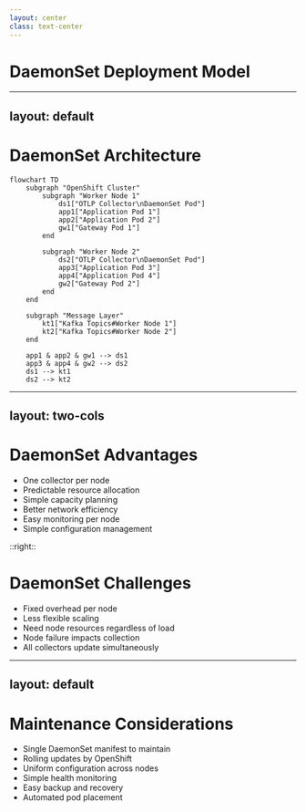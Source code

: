 ```yaml
---
layout: center
class: text-center
---
```


# DaemonSet Deployment Model

---
layout: default
---

# DaemonSet Architecture

```mermaid
flowchart TD
    subgraph "OpenShift Cluster"
        subgraph "Worker Node 1"
            ds1["OTLP Collector\nDaemonSet Pod"]
            app1["Application Pod 1"]
            app2["Application Pod 2"]
            gw1["Gateway Pod 1"]
        end
        
        subgraph "Worker Node 2"
            ds2["OTLP Collector\nDaemonSet Pod"]
            app3["Application Pod 3"]
            app4["Application Pod 4"]
            gw2["Gateway Pod 2"]
        end
    end
    
    subgraph "Message Layer"
        kt1["Kafka Topics#Worker Node 1"]
        kt2["Kafka Topics#Worker Node 2"]
    end
    
    app1 & app2 & gw1 --> ds1
    app3 & app4 & gw2 --> ds2
    ds1 --> kt1
    ds2 --> kt2
```

---
layout: two-cols
---

# DaemonSet Advantages

- One collector per node
- Predictable resource allocation
- Simple capacity planning
- Better network efficiency
- Easy monitoring per node
- Simple configuration management

::right::

# DaemonSet Challenges

- Fixed overhead per node
- Less flexible scaling
- Need node resources regardless of load
- Node failure impacts collection
- All collectors update simultaneously


---
layout: default
---

# Maintenance Considerations

- Single DaemonSet manifest to maintain
- Rolling updates by OpenShift
- Uniform configuration across nodes
- Simple health monitoring
- Easy backup and recovery
- Automated pod placement

